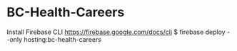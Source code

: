 # BC-Health-Careers

Install Firebase CLI https://firebase.google.com/docs/cli 
$ firebase deploy --only hosting:bc-health-careers